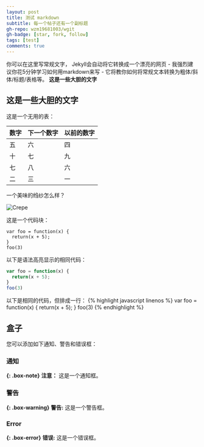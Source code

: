 ```yaml
---
layout: post
title: 测试 markdown
subtitle: 每一个帖子还有一个副标题
gh-repo: wzm19681003/wgit
gh-badge: [star, fork, follow]
tags: [test]
comments: true
---
```


你可以在这里写常规文字， Jekyll会自动将它转换成一个漂亮的网页 - 我强烈建议你花5分钟学习如何用markdown来写 - 它将教你如何将常规文本转换为粗体/斜体/标题/表格等。
**这是一些大胆的文字**

## 这是一些大胆的文字

这是一个无用的表：

| 数字 | 下一个数字 | 以前的数字 |
| :------ |:--- | :--- |
| 五 | 六 | 四 |
| 十 | 七 | 九 |
| 七 | 八 | 六 |
| 二 | 三 | 一 |


一个美味的绉纱怎么样？

![Crepe](https://s3-media3.fl.yelpcdn.com/bphoto/cQ1Yoa75m2yUFFbY2xwuqw/348s.jpg)

这是一个代码块：

~~~
var foo = function(x) {
  return(x + 5);
}
foo(3)
~~~

以下是语法高亮显示的相同代码：

```javascript
var foo = function(x) {
  return(x + 5);
}
foo(3)
```

以下是相同的代码，但排成一行：
{% highlight javascript linenos %}
var foo = function(x) {
  return(x + 5);
}
foo(3)
{% endhighlight %}

## 盒子
您可以添加如下通知、警告和错误框：

### 通知

**{: .box-note}**
**注意：** 这是一个通知框。

### 警告

**{: .box-warning}**
**警告:** 这是一个警告框。

### Error

**{: .box-error}**
**错误:** 这是一个错误框。
